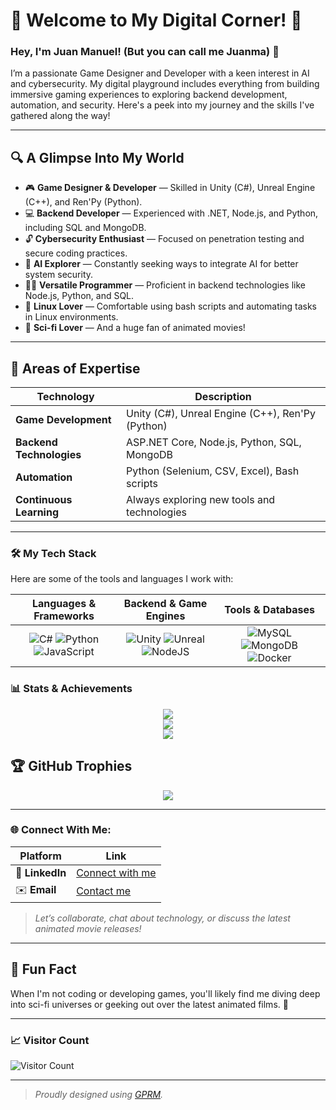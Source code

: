 # 💫 Welcome to My Digital Corner! 👾

### Hey, I'm Juan Manuel! (But you can call me Juanma) 👋
I’m a passionate Game Designer and Developer with a keen interest in AI and cybersecurity. My digital playground includes everything from building immersive gaming experiences to exploring backend development, automation, and security. Here's a peek into my journey and the skills I've gathered along the way!

---

## 🔍 A Glimpse Into My World
- 🎮 **Game Designer & Developer** — Skilled in Unity (C#), Unreal Engine (C++), and Ren'Py (Python).
- 💻 **Backend Developer** — Experienced with .NET, Node.js, and Python, including SQL and MongoDB.
- 🔓 **Cybersecurity Enthusiast** — Focused on penetration testing and secure coding practices.
- 🤖 **AI Explorer** — Constantly seeking ways to integrate AI for better system security.
- 🧑‍💼 **Versatile Programmer** — Proficient in backend technologies like Node.js, Python, and SQL.
- 🐧 **Linux Lover** — Comfortable using bash scripts and automating tasks in Linux environments.
- 🌌 **Sci-fi Lover** — And a huge fan of animated movies!

---

## 🎯 Areas of Expertise
| Technology | Description |
|------------|-------------|
| **Game Development** | Unity (C#), Unreal Engine (C++), Ren'Py (Python) |
| **Backend Technologies** | ASP.NET Core, Node.js, Python, SQL, MongoDB |
| **Automation** | Python (Selenium, CSV, Excel), Bash scripts |
| **Continuous Learning** | Always exploring new tools and technologies |

---

### 🛠️ My Tech Stack
Here are some of the tools and languages I work with:

| Languages & Frameworks | Backend & Game Engines | Tools & Databases | 
|:----------------------:|:----------------------:|:-----------------:|
| ![C#](https://img.shields.io/badge/c%23-%23239120.svg?style=flat&logo=c-sharp&logoColor=white) ![Python](https://img.shields.io/badge/python-3670A0?style=flat&logo=python&logoColor=ffdd54) ![JavaScript](https://img.shields.io/badge/javascript-%23323330.svg?style=flat&logo=javascript&logoColor=%23F7DF1E) | ![Unity](https://img.shields.io/badge/Unity-%2320232a.svg?style=flat&logo=unity&logoColor=white) ![Unreal](https://img.shields.io/badge/Unreal-%2320232a.svg?style=flat&logo=unreal-engine&logoColor=white) ![NodeJS](https://img.shields.io/badge/node.js-6DA55F?style=flat&logo=node.js&logoColor=white) | ![MySQL](https://img.shields.io/badge/mysql-%2300f.svg?style=flat&logo=mysql&logoColor=white) ![MongoDB](https://img.shields.io/badge/MongoDB-%234ea94b.svg?style=flat&logo=mongodb&logoColor=white) ![Docker](https://img.shields.io/badge/docker-%230db7ed.svg?style=flat&logo=docker&logoColor=white) |

### 📊 Stats & Achievements
<div align="center">
  <img src="https://github-readme-stats.vercel.app/api?username=jromano743&theme=gruvbox&hide_border=true&include_all_commits=true&count_private=true">
  <br>
  <img src="https://github-readme-streak-stats.herokuapp.com/?user=jromano743&theme=gruvbox&hide_border=true">
  <br>
  <img src="https://github-readme-stats.vercel.app/api/top-langs/?username=jromano743&theme=gruvbox&hide_border=true&include_all_commits=true&count_private=true&layout=compact">
</div>

## 🏆 GitHub Trophies
<div align="center">
  <img src="https://github-profile-trophy.vercel.app/?username=jromano743&theme=onedark&no-frame=true&no-bg=true&column=4">
</div>

---

### 🌐 Connect With Me:
| Platform  | Link  |
|-----------|-------|
| 💼 **LinkedIn** | [Connect with me](https://www.linkedin.com/in/juanma-rs/) |
| ✉️ **Email** | [Contact me](mailto:juanma@example.com) |

> _Let’s collaborate, chat about technology, or discuss the latest animated movie releases!_
> 
---

## 👾 Fun Fact
When I'm not coding or developing games, you'll likely find me diving deep into sci-fi universes or geeking out over the latest animated films. 🌌

---

### 📈 Visitor Count
![Visitor Count](https://visitcount.itsvg.in/api?id=jromano743&icon=0&color=0&style=flat)

---

> _Proudly designed using [GPRM](https://gprm.itsvg.in)._
